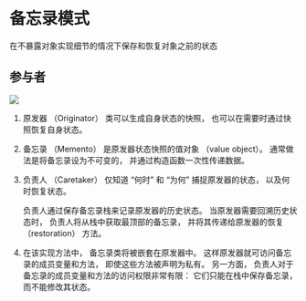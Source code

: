 #  备忘录模式

在不暴露对象实现细节的情况下保存和恢复对象之前的状态

## 参与者

![](https://refactoringguru.cn/images/patterns/diagrams/memento/structure1-indexed-2x.png)

1. 原发器 （Originator） 类可以生成自身状态的快照， 也可以在需要时通过快照恢复自身状态。

2. 备忘录 （Memento） 是原发器状态快照的值对象 （value object）。 通常做法是将备忘录设为不可变的， 并通过构造函数一次性传递数据。

3. 负责人 （Caretaker） 仅知道 “何时” 和 “为何” 捕捉原发器的状态， 以及何时恢复状态。

    负责人通过保存备忘录栈来记录原发器的历史状态。 当原发器需要回溯历史状态时， 负责人将从栈中获取最顶部的备忘录， 并将其传递给原发器的恢复 （restoration） 方法。

4. 在该实现方法中， 备忘录类将被嵌套在原发器中。 这样原发器就可访问备忘录的成员变量和方法， 即使这些方法被声明为私有。 另一方面， 负责人对于备忘录的成员变量和方法的访问权限非常有限： 它们只能在栈中保存备忘录， 而不能修改其状态。

